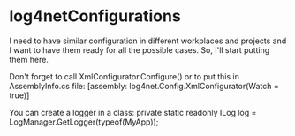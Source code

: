 # log4netConfigurations
I need to have similar configuration in different workplaces and projects and I want to have them ready for all the possible cases. So, I'll start putting them here.

Don't forget to call XmlConfigurator.Configure() or to put this in AssemblyInfo.cs file:
[assembly: log4net.Config.XmlConfigurator(Watch = true)]

You can create a logger in a class:
private static readonly ILog log = LogManager.GetLogger(typeof(MyApp));

